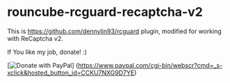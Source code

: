 # rouncube-rcguard-recaptcha-v2

This is https://github.com/dennylin93/rcguard plugin, modified for working with ReCaptcha v2. 

If You like my job, donate! :)

[![Donate with PayPal](https://raw.githubusercontent.com/stefan-niedermann/paypal-donate-button/master/paypal-donate-button.png)]
(https://www.paypal.com/cgi-bin/webscr?cmd=_s-xclick&hosted_button_id=CCKU7NXG9D7YE)
